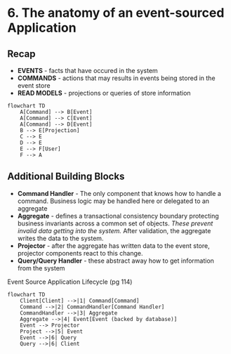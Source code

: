 # 6. The anatomy of an event-sourced Application

## Recap

* __EVENTS__ - facts that have occured in the system
* __COMMANDS__ - actions that may results in events being stored in the event store
* __READ MODELS__ - projections or queries of store information

```mermaid
flowchart TD
    A[Command] --> B[Event]
    A[Command] --> C[Event]
    A[Command] --> D[Event]
    B --> E[Projection]
    C --> E
    D --> E
    E --> F[User]
    F --> A
```

## Additional Building Blocks

* __Command Handler__ - The only component that knows how to handle a command. Business logic may be handled here or delegated to an aggregate
* __Aggregate__ - defines a transactional consistency boundary protecting business invariants across a common set of objects. _These prevent invalid data getting into the system._ After validation, the aggregate writes the data to the system.
* __Projector__ - after the aggregate has written data to the event store, projector components react to this change.
* __Query/Query Handler__ - these abstract away how to get information from the system

Event Source Application Lifecycle (pg 114)
```mermaid
flowchart TD
    Client[Client] -->|1| Command[Command]
    Command -->|2| CommandHandler[Command Handler]
    CommandHandler -->|3| Aggregate
    Aggregate -->|4| Event[Event (backed by database)]
    Event --> Projector
    Project -->|5| Event
    Event -->|6| Query
    Query -->|6| Client
```